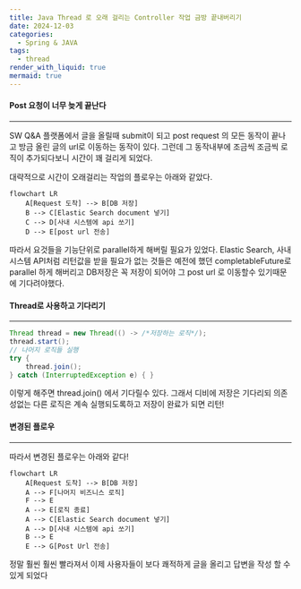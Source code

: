 ```yaml
---
title: Java Thread 로 오래 걸리는 Controller 작업 금방 끝내버리기
date: 2024-12-03
categories:
  - Spring & JAVA
tags:
  - thread
render_with_liquid: true
mermaid: true
---
```

#### Post 요청이 너무 늦게 끝난다
---
SW Q&A 플랫폼에서 글을 올릴때 submit이 되고 post request 의 모든 동작이 끝나고 방금 올린 글의 url로 이동하는 동작이 있다. 그런데 그 동작내부에 조금씩 조금씩 로직이 추가되다보니 시간이 꽤 걸리게 되었다.

대략적으로 시간이 오래걸리는 작업의 플로우는 아래와 같았다.

```mermaid
flowchart LR
    A[Request 도착] --> B[DB 저장]
    B --> C[Elastic Search document 넣기]
    C --> D[사내 시스템에 api 쏘기]
    D --> E[post url 전송]
```

따라서 요것들을 기능단위로 parallel하게 해버릴 필요가 있었다.
Elastic Search, 사내 시스템 API처럼 리턴값을 받을 필요가 없는 것들은 예전에 했던 completableFuture로 parallel 하게 해버리고 DB저장은 꼭 저장이 되어야 그 post url 로 이동할수 있기때문에 기다려야했다.

#### Thread로 사용하고 기다리기
---
```java
Thread thread = new Thread(() -> /*저장하는 로직*/);
thread.start();
// 나머지 로직들 실행
try {
	thread.join();
} catch (InterruptedException e) { }
```

이렇게 해주면 thread.join() 에서 기다릴수 있다. 그래서 디비에 저장은 기다리되 의존성없는 다른 로직은 계속 실행되도록하고 저장이 완료가 되면 리턴!


#### 변경된 플로우
---

따라서 변경된 플로우는 아래와 같다!

```mermaid
flowchart LR
    A[Request 도착] --> B[DB 저장]
	A --> F[나머지 비즈니스 로직]
	F --> E
    A --> E[로직 종료]
    A --> C[Elastic Search document 넣기]
    A --> D[사내 시스템에 api 쏘기]    
    B --> E
    E --> G[Post Url 전송]
```

정말 훨씬 훨씬 빨라져서 이제 사용자들이 보다 쾌적하게 글을 올리고 답변을 작성 할 수 있게 되었다